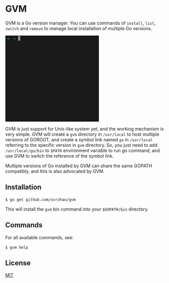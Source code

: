 # GVM

GVM is a Go version manager. You can use commands of `install`, `list`, `switch` and `remove` to 
manage local installation of multiple Go versions.

<img src="usage.gif" alt="usage" width="295px" height="270px" align="center" />

GVM is just support for Unix-like system yet, and the working mechanism is very simple. 
GVM will create a `gvm` directory in `/usr/local` to host multiple versions of GOROOT, 
and create a symbol link named `go` in `/usr/local` referring to the specific version in `gvm` directory. 
So, you just need to add `/usr/local/go/bin` to `$PATH` environment variable to run go command, 
and use GVM to switch the reference of the symbol link.

Multiple versions of Go installed by GVM can share the same GOPATH compatibly, and this is also advocated by GVM.

## Installation

```
$ go get github.com/xvrzhao/gvm
```

This will install the `gvm` bin command into your `$GOPATH/bin` directory.

## Commands

For all available commands, see:

```
$ gvm help
```

## License

[MIT](./LICENSE)
